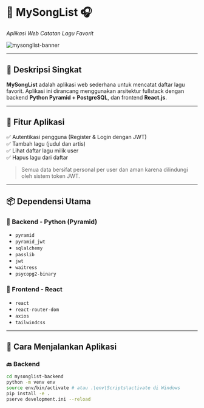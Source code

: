# 🎵 MySongList 🎧  
_Aplikasi Web Catatan Lagu Favorit_

![mysonglist-banner](https://img.freepik.com/premium-vector/music-note-icon-flat-vector-illustration_585024-17.jpg?w=996) <!-- Ganti dengan gambar banner sendiri kalau ada -->

---

## 📌 Deskripsi Singkat

**MySongList** adalah aplikasi web sederhana untuk mencatat daftar lagu favorit. Aplikasi ini dirancang menggunakan arsitektur fullstack dengan backend **Python Pyramid + PostgreSQL**, dan frontend **React.js**.

---

## 🚀 Fitur Aplikasi

✅ Autentikasi pengguna (Register & Login dengan JWT)  
✅ Tambah lagu (judul dan artis)  
✅ Lihat daftar lagu milik user  
✅ Hapus lagu dari daftar  

> Semua data bersifat personal per user dan aman karena dilindungi oleh sistem token JWT.

---

## 📦 Dependensi Utama

### 🔧 Backend - Python (Pyramid)
- `pyramid`
- `pyramid_jwt`
- `sqlalchemy`
- `passlib`
- `jwt`
- `waitress`
- `psycopg2-binary`

### 🎨 Frontend - React
- `react`
- `react-router-dom`
- `axios`
- `tailwindcss`

---

## 🧪 Cara Menjalankan Aplikasi

### 🔙 Backend
```bash
cd mysonglist-backend
python -m venv env
source env/bin/activate # atau .\env\Scripts\activate di Windows
pip install -e .
pserve development.ini --reload
